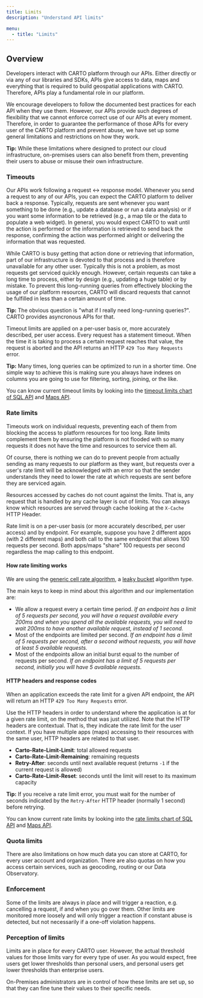 ```yaml
---
title: Limits
description: "Understand API limits"

menu:
  - title: "Limits"
---
```


## Overview

Developers interact with CARTO platform through our APIs. Either directly or via any of our libraries and SDKs, APIs give access to data, maps and everything that is required to build geospatial applications with CARTO. Therefore, APIs play a fundamental role in our platform.

We encourage developers to follow the documented best practices for each API when they use them. However, our APIs provide such degrees of flexibility that we cannot enforce correct use of our APIs at every moment. Therefore, in order to guarantee the performance of those APIs for every user of the CARTO platform and prevent abuse, we have set up some general limitations and restrictions on how they work.

**Tip:** While these limitations where designed to protect our cloud infrastructure, on-premises users can also benefit from them, preventing their users to abuse or misuse their own infrastructure.

### Timeouts

Our APIs work following a request <-> response model. Whenever you send a request to any of our APIs, you can expect the CARTO platform to deliver back a response. Typically, requests are sent whenever you want something to be done (e.g., update a database or run a data analysis) or if you want some information to be retrieved (e.g., a map tile or the data to populate a web widget). In general, you would expect CARTO to wait until the action is performed or the information is retrieved to send back the response, confirming the action was performed alright or delivering the information that was requested.

While CARTO is busy getting that action done or retrieving that information, part of our infrastructure is devoted to that process and is therefore unavailable for any other user. Typically this is not a problem, as most requests get serviced quickly enough. However, certain requests can take a long time to process, either by design (e.g., updating a huge table) or by mistake. To prevent this long-running queries from effectively blocking the usage of our platform resources, CARTO will discard requests that cannot be fulfilled in less than a certain amount of time.

**Tip:** The obvious question is "what if I really need long-running queries?". CARTO provides asyncronous APIs for that.

Timeout limits are applied on a per-user basis or, more accurately described, per user access. Every request has a statement timeout. When the time it is taking to process a certain request reaches that value, the request is aborted and the API returns an HTTP `429 Too Many Requests` error.

**Tip:** Many times, long queries can be optimized to run in a shorter time. One simple way to achieve this is making sure you always have indexes on columns you are going to use for filtering, sorting, joining, or the like.

You can know current timeout limits by looking into the [timeout limits chart of SQL API](https://carto.com/developers/sql-api/support/timeout-limiting/) and [Maps API](https://carto.com/developers/maps-api/support/timeout-limiting/). 

### Rate limits

Timeouts work on individual requests, preventing each of them from blocking the access to platform resources for too long. Rate limits complement them by ensuring the platform is not flooded with so many requests it does not have the time and resources to service them all.

Of course, there is nothing we can do to prevent people from actually sending as many requests to our platform as they want, but requests over a user's rate limit will be acknowledged with an error so that the sender understands they need to lower the rate at which requests are sent before they are serviced again.

Resources accessed by caches do not count against the limits. That is, any request that is handled by any cache layer is out of limits. You can always know which resources are served through cache looking at the `X-Cache` HTTP Header.

Rate limit is on a per-user basis (or more accurately described, per user access) and by endpoint. For example, suppose you have 2 different apps (with 2 different maps) and both call to the same endpoint that allows 100 requests per second. Both apps/maps "share" 100 requests per second regardless the map calling to this endpoint.

#### How rate limiting works

We are using the [generic cell rate algorithm](https://en.wikipedia.org/wiki/Generic_cell_rate_algorithm), a [leaky bucket](https://en.wikipedia.org/wiki/Leaky_bucket) algorithm type.

The main keys to keep in mind about this algorithm and our implementation are:

* We allow a request every a certain time period. _If an endpoint has a limit of 5 requests per second, you will have a request available every 200ms and when you spend all the available requests, you will need to wait 200ms to have another available request, instead of 1 second._
* Most of the endpoints are limited per second. _If an endpoint has a limit of 5 requests per second, after a second without requests, you will have at least 5 available requests._
* Most of the endpoints allow an initial burst equal to the number of requests per second. _If an endpoint has a limit of 5 requests per second, initially you will have 5 available requests._

#### HTTP headers and response codes

When an application exceeds the rate limit for a given API endpoint, the API will return an HTTP `429 Too Many Requests` error.

Use the HTTP headers in order to understand where the application is at for a given rate limit, on the method that was just utilized. Note that the HTTP headers are contextual. That is, they indicate the rate limit for the user context. If you have multiple apps (maps) accessing to their resources with the same user, HTTP headers are related to that user.

* **Carto-Rate-Limit-Limit**: total allowed requests
* **Carto-Rate-Limit-Remaining**: remaining requests
* **Retry-After**: seconds until next available request (returns `-1` if the current request is allowed)
* **Carto-Rate-Limit-Reset**: seconds until the limit will reset to its maximum capacity

**Tip:** If you receive a rate limit error, you must wait for the number of seconds indicated by the `Retry-After` HTTP header (normally 1 second) before retrying.

You can know current rate limits by looking into the [rate limits chart of SQL API](https://carto.com/developers/sql-api/support/rate-limiting/) and [Maps API](https://carto.com/developers/maps-api/support/rate-limiting/). 

### Quota limits

There are also limitations on how much data you can store at CARTO, for every user account and organization. There are also quotas on how you access certain services, such as geocoding, routing or our Data Observatory.

### Enforcement

Some of the limits are always in place and will trigger a reaction, e.g. cancelling a request, if and when you go over them. Other limits are monitored more loosely and will only trigger a reaction if constant abuse is detected, but not necessarily if a one-off violation happens.

### Perception of limits

Limits are in place for every CARTO user. However, the actual threshold values for those limits vary for every type of user. As you would expect, free users get lower thresholds than personal users, and personal users get lower thresholds than enterprise users.

On-Premises administrators are in control of how these limits are set up, so that they can fine tune their values to their specific needs.
